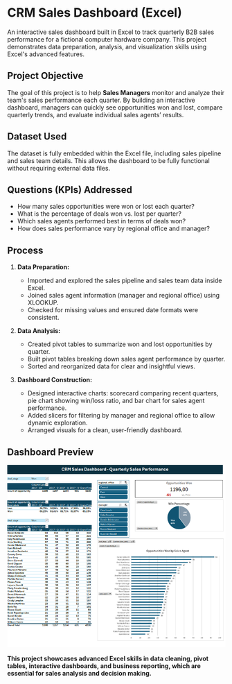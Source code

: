 # CRM Sales Dashboard (Excel)

An interactive sales dashboard built in Excel to track quarterly B2B sales performance for a fictional computer hardware company. This project demonstrates data preparation, analysis, and visualization skills using Excel's advanced features.


## Project Objective

The goal of this project is to help **Sales Managers** monitor and analyze their team's sales performance each quarter. By building an interactive dashboard, managers can quickly see opportunities won and lost, compare quarterly trends, and evaluate individual sales agents’ results.


## Dataset Used

The dataset is fully embedded within the Excel file, including sales pipeline and sales team details. This allows the dashboard to be fully functional without requiring external data files.


## Questions (KPIs) Addressed

- How many sales opportunities were won or lost each quarter?  
- What is the percentage of deals won vs. lost per quarter?  
- Which sales agents performed best in terms of deals won?  
- How does sales performance vary by regional office and manager?


## Process

1. **Data Preparation:**  
   - Imported and explored the sales pipeline and sales team data inside Excel.  
   - Joined sales agent information (manager and regional office) using XLOOKUP.  
   - Checked for missing values and ensured date formats were consistent.

2. **Data Analysis:**  
   - Created pivot tables to summarize won and lost opportunities by quarter.  
   - Built pivot tables breaking down sales agent performance by quarter.  
   - Sorted and reorganized data for clear and insightful views.

3. **Dashboard Construction:**  
   - Designed interactive charts: scorecard comparing recent quarters, pie chart showing win/loss ratio, and bar chart for sales agent performance.  
   - Added slicers for filtering by manager and regional office to allow dynamic exploration.  
   - Arranged visuals for a clean, user-friendly dashboard.


## Dashboard Preview

![CRM Sales Dashboard Screenshot](https://raw.githubusercontent.com/bahar-biral/CRM-Sales-Dashboard-Excel-/main/CRM%20Sales%20Analysis%20.png)


**This project showcases advanced Excel skills in data cleaning, pivot tables, interactive dashboards, and business reporting, which are essential for sales analysis and decision making.**

